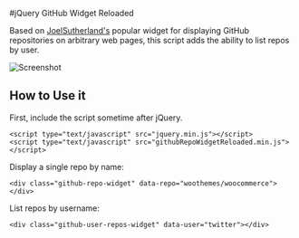 #jQuery GitHub Widget Reloaded

Based on [JoelSutherland's](https://github.com/JoelSutherland/GitHub-jQuery-Repo-Widget) popular widget for displaying GitHub repositories on arbitrary web pages, this script adds the ability to list repos by user.

![Screenshot](http://i.imgur.com/qQ7gfHy.png)


## How to Use it

First, include the script sometime after jQuery.

    <script type="text/javascript" src="jquery.min.js"></script>
    <script type="text/javascript" src="githubRepoWidgetReloaded.min.js"></script>

Display a single repo by name:

    <div class="github-repo-widget" data-repo="woothemes/woocommerce"></div>
    
List repos by username:

    <div class="github-user-repos-widget" data-user="twitter"></div>
